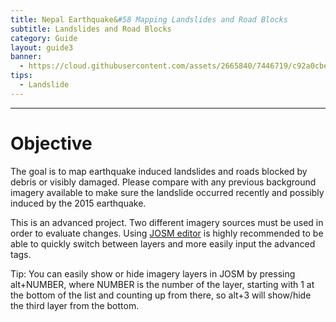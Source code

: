 ```yaml
---
title: Nepal Earthquake&#58 Mapping Landslides and Road Blocks 
subtitle: Landslides and Road Blocks
category: Guide
layout: guide3
banner: 
  - https://cloud.githubusercontent.com/assets/2665840/7446719/c92a0cbe-f1af-11e4-8db8-0a3140d92edf.jpg
tips:
  - Landslide
---
```


<div id="test" class="col-lg-5 col-sm-6">
<hr class="section-heading-spacer">
<div class="clearfix"></div>

<h1 class="section-heading">Objective</h1>

The goal is to map earthquake induced landslides and roads blocked by debris or visibly damaged. Please compare with any previous background imagery available to make sure the landslide occurred recently and possibly induced by the 2015 earthquake.

<p>
<p>

This is an advanced project. Two different imagery sources must be used in order to evaluate changes. Using <a href="https://josm.openstreetmap.de/">JOSM editor</a> is highly recommended to be able to quickly switch between layers and more easily input the advanced tags.

<p>
<p>
Tip: You can easily show or hide imagery layers in JOSM by pressing alt+NUMBER, where NUMBER is the number of the layer, starting with 1 at the bottom of the list and counting up from there, so alt+3 will show/hide the third layer from the bottom.

</div>
